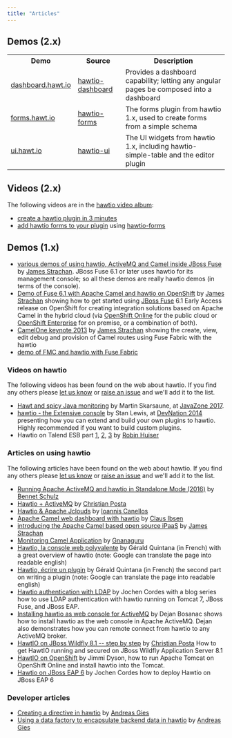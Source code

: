 ```yaml
---
title: "Articles"
---
```


## Demos (2.x)

<table class="table table-striped">
<tr>
<th>Demo</th><th>Source</th><th>Description</th>
</tr>
<tr>
<td><a href="http://dashboard.hawt.io/">dashboard.hawt.io</a></td>
<td><a href="https://github.com/hawtio/hawtio-dashboard">hawtio-dashboard</a></td>
<td>Provides a dashboard capability; letting any angular pages be composed into a dashboard</td>
</tr>
<tr>
<td><a href="http://forms.hawt.io/">forms.hawt.io</a></td>
<td><a href="https://github.com/hawtio/hawtio-forms">hawtio-forms</a></td>
<td>The forms plugin from hawtio 1.x, used to create forms from a simple schema</td>
</tr>
<tr>
<td><a href="http://ui.hawt.io/">ui.hawt.io</a></td>
<td><a href="https://github.com/hawtio/hawtio-ui">hawtio-ui</a></td>
<td>The UI widgets from hawtio 1.x, including hawtio-simple-table and the editor plugin</td>
</tr>
</table>

## Videos (2.x)

The following videos are in the [hawtio video album](https://vimeo.com/album/3324251):

* [create a hawtio plugin in 3 minutes](https://vimeo.com/123423650)
* [add hawtio forms to your plugin](https://vimeo.com/123441243) using [hawtio-forms](https://github.com/hawtio/hawtio-forms)

## Demos (1.x)

* <a href="https://vimeo.com/album/2635012" title="a library of demo videos using hawtio with JBoss Fuse">various demos of using hawtio, ActiveMQ and Camel inside JBoss Fuse</a> by [James Strachan](http://macstrac.blogspot.co.uk/). JBoss Fuse 6.1 or later uses hawtio for its management console; so all these demos are really hawtio demos (in terms of the console).
* <a href="http://vimeo.com/80625940" title="Demo of Fuse 6.1 with Apache Camel and hawtio on OpenShift">Demo of Fuse 6.1 with Apache Camel and hawtio on OpenShift</a> by [James Strachan](http://macstrac.blogspot.co.uk/) showing how to get started using <a href="http://www.jboss.org/products/fuse">JBoss Fuse</a> 6.1 Early Access release on OpenShift for creating integration solutions based on Apache Camel in the hybrid cloud (via <a href="https://www.openshift.com/products/online">OpenShift Online</a> for the public cloud or <a href="https://www.openshift.com/products/enterprise">OpenShift Enterprise</a> for on premise, or a combination of both).
* <a href="https://vimeo.com/68442425" title="see a demo of provisioning Fuse containers, viewing, editing, debugging and provisioning Camel routes using Fuse Fabric with the hawtio console">CamelOne keynote 2013</a> by [James Strachan](http://macstrac.blogspot.co.uk/) showing the create, view, edit debug and provision of Camel routes using Fuse Fabric with the hawtio
* <a href="https://www.youtube.com/watch?v=sL6tlEv-mxQ">demo of FMC and hawtio with Fuse Fabric</a>

### Videos on hawtio

The following videos has been found on the web about hawtio.  If you find any others please [let us know](http://hawt.io/community/index.html) or [raise an issue](https://github.com/hawtio/hawtio/issues?state=open) and we'll add it to the list.

* [Hawt and spicy Java monitoring](https://vimeo.com/233817010) by Martin Skarsaune, at [JavaZone 2017](https://2017.javazone.no/).
* [hawtio - the Extensive console](https://www.youtube.com/watch?v=Bxgk9--_WzE) by Stan Lewis, at [DevNation 2014](http://www.devnation.org/) presenting how you can extend and build your own plugins to hawtio. Highly recommended if you want to build custom plugins.
* Hawtio on Talend ESB part [1](https://www.youtube.com/watch?v=lzdgxcHwfcY), [2](https://www.youtube.com/watch?v=_vjp8rg1DNQ), [3](https://www.youtube.com/watch?v=uJqG2JbXfkM) by [Robin Huiser](http://nl.linkedin.com/in/robinhuiser)

### Articles on using hawtio

The following articles have been found on the web about hawtio. If you find any others please [let us know](http://hawt.io/community/index.html) or [raise an issue](https://github.com/hawtio/hawtio/issues?state=open) and we'll add it to the list.

* [Running Apache ActiveMQ and hawtio in Standalone Mode (2016)](http://www.bennet-schulz.com/2016/07/apache-activemq-and-hawtio.html) by [Bennet Schulz](https://twitter.com/bennetelli)
* [Hawtio + ActiveMQ](http://www.christianposta.com/blog/?p=315) by [Christian Posta](http://www.christianposta.com/)
* [Hawtio & Apache Jclouds](http://iocanel.blogspot.co.uk/2013/07/hawtio-apache-jclouds.html) by [Ioannis Canellos](http://iocanel.blogspot.co.uk/)
* [Apache Camel web dashboard with hawtio](http://www.davsclaus.com/2013/04/apache-camel-web-dashboard-with-hawtio.html) by [Claus Ibsen](http://www.davsclaus.com)
* [introducing the Apache Camel based open source iPaaS](http://macstrac.blogspot.co.uk/2013/06/introducing-apache-camel-based-open.html) by [James Strachan](http://macstrac.blogspot.co.uk/)
* [Monitoring Camel Application](http://bushorn.com/monitoring-camel-application/) by [Gnanaguru](http://bushorn.com/author/gnanagurus/)
* [Hawtio, la console web polyvalente](http://blog.zenika.com/2014/01/07/hawtio-la-console-web-polyvalente) by Gérald Quintana (in French) with a great overview of hawtio (note: Google can translate the page into readable english)
* [Hawtio, écrire un plugin](http://blog.zenika.com/2014/01/14/hawtio-ecrire-un-plugin) by Gérald Quintana (in French) the second part on writing a plugin (note: Google can translate the page into readable english)
* [Hawtio authentication with LDAP](http://jcordes73.blogspot.de/2014/03/hawtio-authentication-with-ldap-on.html) by Jochen Cordes with a blog series how to use LDAP authentication with hawtio running on Tomcat 7, JBoss Fuse, and JBoss EAP.
* [Installing hawtio as web console for ActiveMQ](http://sensatic.net/activemq/activemq-and-hawtio.html) by Dejan Bosanac shows how to install hawtio as the web console in Apache ActiveMQ. Dejan also demonstrates how you can remote connect from hawtio to any ActiveMQ broker.
* [HawtIO on JBoss Wildfly 8.1 -- step by step](http://www.christianposta.com/blog/?p=403) by [Christian Posta](http://www.christianposta.com/) How to get HawtIO running and secured on JBoss Wildfly Application Server 8.1
* [HawtIO on OpenShift](http://jimmidyson.github.io/hawtio-on-OpenShift/) by Jimmi Dyson, how to run Apache Tomcat on OpenShift Online and install hawtio into the Tomcat.
* [Hawtio on JBoss EAP 6](http://jcordes73.blogspot.de/2014/12/deploying-hawtio-on-jboss-eap-6.html) by Jochen Cordes how to deploy Hawtio on JBoss EAP 6

### Developer articles

* [Creating a directive in hawtio](http://www.wayofquality.de/open%20source/hawtio/creating-a-hwatio-directive/) by [Andreas Gies](http://www.wayofquality.de/index.php/blog)
* [Using a data factory to encapsulate backend data in hawtio](http://www.wayofquality.de/open%20source/hawtio/using-a-datafactory-in-hawtio/) by [Andreas Gies](http://www.wayofquality.de/index.php/blog)
